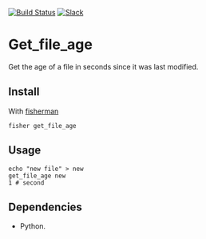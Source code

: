 [![Build Status][travis-badge]][travis-link]
[![Slack][slack-badge]][slack-link]


# Get_file_age

Get the age of a file in seconds since it was last modified.

## Install

With [fisherman]

```
fisher get_file_age
```

## Usage

```fish
echo "new file" > new
get_file_age new
1 # second
```

## Dependencies

* Python.

[slack-link]: https://fisherman-wharf.herokuapp.com
[slack-badge]: https://fisherman-wharf.herokuapp.com/badge.svg
[travis-link]: https://travis-ci.org/fisherman/get_file_age
[travis-badge]: https://img.shields.io/travis/fisherman/get_file_age.svg
[fisherman]: https://github.com/fisherman/fisherman
